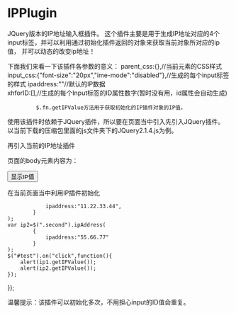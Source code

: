 # IPPlugin
JQuery版本的IP地址输入框插件。
这个插件主要是用于生成IP地址对应的4个input标签，并可以利用通过初始化插件返回的对象来获取当前对象所对应的ip值，
并可以动态的改变ip地址！  
   
   
下面我们来看一下该插件各参数的意义：
 					 parent_css:{},//当前元素的CSS样式                                                        
	         input_css:{"font-size":"20px","ime-mode":"disabled"},//生成的每个input标签的样式
	         ipaddress:""//默认的IP数据  
	         xhforID:[],//生成的每个Input标签的ID属性数字(暂时没有用，id属性会自动生成)  
	         
	         $.fn.getIPValue方法用于获取初始化的IP插件对象的IP值。
 
  
使用该插件时依赖于JQuery插件，所以要在页面当中引入先引入JQuery插件。
以当前下载的压缩包里面的js文件夹下的JQuery2.1.4.js为例。
<script type="text/javascript" src="../js/jquery-2.1.4.js" ></script> 
再引入当前的IP地址插件
<script type="text/javascript" src="../js/IPPlugin.js" ></script>      


页面的body元素内容为：
<body>                             
<div class="first">                	         
	     <!--此处是用于初始化第1个IP插件的位置-->                           	                                                        
</div>                             
<div class="second">               
	     <!--此处是用于初始化第2个IP插件的位置-->                             
</div>      
<!--用于弹出第个不同的IP地址的值-->                       
<button id="test">显示IP值</button>  


在当前页面当中利用IP插件初始化
<script type="text/javascript">

$(function() {                               
	var ip1=$(".first").ipAddress(             
			{                                      </script>
				ipaddress:"11.22.33.44",             
			}                                                      
	);                                         
	var ip2=$(".second").ipAddress(            
			{                                      
				ipaddress:"55.66.77"                 
			}                                      
	);                                         
	$("#test").on("click",function(){          
		alert(ip1.getIPValue()); 
		alert(ip2.getIPValue());
	});                                        
});     




温馨提示：该插件可以初始化多次，不用担心input的ID值会重复。                                       